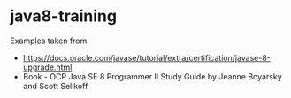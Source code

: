 # java8-training

Examples taken from
* https://docs.oracle.com/javase/tutorial/extra/certification/javase-8-upgrade.html
* Book - OCP Java SE 8 Programmer II Study Guide by Jeanne Boyarsky and Scott Selikoff